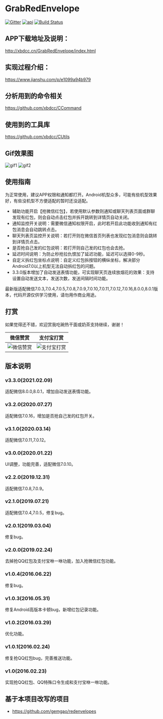 # GrabRedEnvelope
[![Gitter](https://badges.gitter.im/xbdcc/GrabRedEnvelope.svg)](https://gitter.im/xbdcc/GrabRedEnvelope?utm_source=badge&utm_medium=badge&utm_campaign=pr-badge)
[![api](https://img.shields.io/badge/API-18+-brightgreen.svg)](https://android-arsenal.com/api?level=19)
[![Build Status](https://travis-ci.org/xbdcc/GrabRedEnvelope.svg?branch=master)](https://travis-ci.org/xbdcc/GrabRedEnvelope)

## APP下载地址及说明：
http://xbdcc.cn/GrabRedEnvelope/index.html

## 实现过程介绍：
https://www.jianshu.com/p/e1099a94b979

## 分析用到的命令相关
https://github.com/xbdcc/CCommand

## 使用到的工具库
https://github.com/xbdcc/CUtils


## Gif效果图
![gif1](http://xbdcc.cn/image/GrabRedEnvelope/records/record1.gif)
![gif2](http://xbdcc.cn/image/GrabRedEnvelope/records/record2.gif)

## 使用指南
为正常使用，建议APP权限和通知都打开。Android机型众多，可能有些机型效果好，有些没机型不方便适配的暂时还没适配。
- 辅助功能开启【抢微信红包】，若使用默认参数则通知或聊天列表页面或群聊发现有红包，则会自动点击红包并拆开跳转到详情页自动关闭。
- 通知监控开关说明：需要微信通知权限开启，此时若开启此功能收到通知有红包消息会自动跳转点击。
- 聊天列表页监控开关说明：若打开则在微信首页列表也发现红包消息则会跳转到详情页点击。
- 是否抢自己发的红包说明：若打开则自己发的红包也会去抢。
- 延迟时间说明：为防止秒抢拉仇恨加了延迟功能，延迟可以选择0-9秒。
- 自定义拆红包坐标点说明：自定义红包拆按钮的横纵坐标，解决部分Android7.0以上机型无法自动拆红包的问题。
- 3.3.0版本增加了自动发送表情功能，可实现聊天页连续放烟花的效果：支持设置自动发送文本，发送次数，发送间隔时间功能。

最新版适配微信7.0.3,7.0.4,7.0.5,7.0.8,7.0.9,7.0.10,7.0.11,7.0.12,7.0.16,8.0.0,8.0.1版本，代码开源仅供学习使用，请勿用作商业用途。



## 打赏
<!--
<table>
    <tr>
        <td>
            <img src="http://xbdcc.cn/image/GrabRedEnvelope/wechat_reward.jpg" height="300"/>
        </td>
        <td>
            <img src="http://xbdcc.cn/image/GrabRedEnvelope/alipay.jpg" height="300"/>
        </td>
    </tr>
</table>
-->

如果觉得还不错，欢迎赏我吃碗热干面或奶茶支持继续，谢谢！

|微信赞赏|支付宝打赏|
|:-:|:-:|
|![微信赞赏](http://xbdcc.cn/image/GrabRedEnvelope/wechat_reward.jpg)|![支付宝打赏](http://xbdcc.cn/image/GrabRedEnvelope/alipay.jpg)|


## 版本说明
### v3.3.0(2021.02.09)
适配微信8.0.0,8.0.1，增加自动发送表情功能。
### v3.2.0(2020.07.27)
适配微信7.0.16，增加是否抢自己发的红包开关。
### v3.1.0(2020.03.14)
适配微信7.0.11,7.0.12。
### v3.0.0(2020.01.22)
UI调整，功能完善，适配微信7.0.10。
### v2.2.0(2019.12.31)
适配微信7.0.8,7.0.9。
### v2.1.0(2019.07.21)
适配微信7.0.4,7.0.5，修复bug。
### v2.0.1(2019.03.04)
修复bug。
### v2.0.0(2019.02.24)
去掉抢QQ红包及支付宝咻一咻功能，加入抢微信红包功能。
### v1.0.4(2016.06.22)
修复bug。
### v1.0.3(2016.05.31)
修复Android高版本卡顿bug，新增红包记录功能。
### v1.0.2(2016.03.29)
优化功能。
### v1.0.1(2016.02.24)
修复抢QQ红包bug，完善推送功能。
### v1.0(2016.02.23)
实现抢QQ红包、QQ特殊口令生成和支付宝咻一咻功能。

## 基于本项目改写的项目
- https://github.com/gemgao/redenvelopes